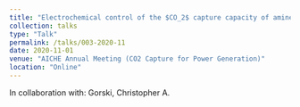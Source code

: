 ```yaml
---
title: "Electrochemical control of the $CO_2$ capture capacity of amine sorbents using Cu(II)/Cu(I) redox chemistry"
collection: talks
type: "Talk"
permalink: /talks/003-2020-11
date: 2020-11-01
venue: "AICHE Annual Meeting (CO2 Capture for Power Generation)"
location: "Online"
---
```


In collaboration with: Gorski, Christopher A.
